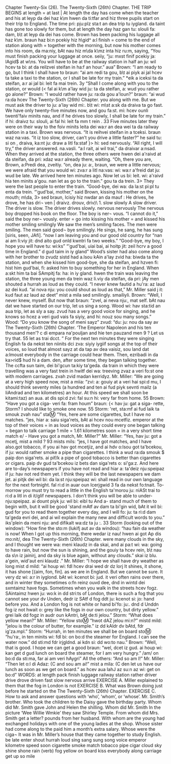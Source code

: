 Chapter Twenty-Six (26). 
The Twenty-Sixth (26th) Chapter. 
THE TRIP BEGINS 
at length = at last | At length the day has come when the teacher and his 
at leyp da dei haz k\m hwen da ti:tfar and hiz 
three pupils start on their trip to England. The time 
pri: pju:plz sta:t an dea trip tu iygland. da taint 
has gone too slowly for them, but at length the day 
haz gan tu: slouli fa: dam, b\t at leyp da dei 
has come. Brown has been packing his luggage all 
haz k\m. braun haz bi:n pcekiy hiz h\gid^ a:l 
finish = come to 
the end of 
station 
along with = 
together with 
the morning, but now his mother comes into his room, 
da ma:niy, bAt nau hiz m\da k\mz inta hiz ru:m, 
saying, “You must finish packing your luggage at once. 
seiiy, “ju: mxst finif pcekiy ja: lAgid$ at w\ns. 
You will have to be at the railway station in half an 
ju: wil hcev ta bi: at da reilzvei steifan in ha:f an 
hour.” 
aua” 
Brown: “I am ready to go, but I think I shall have to 
braun: “ai am redi ta gou, b\t ai piyk ai jal hcev ta 
take a taxi to the station, or I shall be late for my train.” 
*eik a iceksi ta da steifan, a:r ai jal bi: leit fa mai trein. 3y 
“Shall I come along with you to the station, or would 
(< fal ai k\m a'lay wid ju: ta da steifan, a: wud 
you rather go alone?” Brown: “I would rather have 
ju: ra:da gou a'loun?” braun: “ai wud ra:da hcev 
The Twenty-Sixth (26th) Chapter. 
you along with me. But we must ask the driver to 
ju: a'lay wid mi:. b\t wi: m\st a:sk da draiva ta 
go fast. We have only twenty-five minutes now, and 
gou fa:st. mi: hcev ounli twenti'faiv minits nau, and 
if he drives too slowly, I shall be late for my train.” 
if hi: draivz tu: slouli, ai fal hi: leit fa mm t rein . 33 
Five minutes later they were on their way to the 
foiv minits leita dei wa:r an dea wei ta da 
railway station in a taxi. Brown was nervous. “It is 
reihvei steifan in a tceksi. braun waz na:vas. “it iz 
too slow, driver, can’t you drive a little faster?” he said 
tu: si on , draiva, ka:nt ju: draw a litl fa:staf }> hi: sed 
nervously. “All right, I will try,” the driver answered. 
na.vasli. “a:I rait, ai wil trai,” da draivar a:nsad. 
When they arrived at the station, the three others were 
hwen dei a'raivd at da steifan, da pri: xdaz wa:r 
already there, waiting. “Oh, there you are, Brown, 
a:Predi dea, zveitiy. “on, dea ju: a:, braun, 
we were a little nervous; we were afraid that you would 
wi: zva:r a litl na:vas: wi: wa:r a'freid dat ju: wud 
be late. We arrived here ten minutes ago. Now let us 
bi: leit. wi: a'raivd hia ten minits a'gou. nan let as 
go to the train.” 
gou ta da trein. 3> 
They were the last people to enter the train. “Good-bye, 
dei wa: da la:st pi:pl tu enta da trein. “'gud'bai, 
mother,” said Brown, kissing his mother on the mouth; 
m\da, 3> sed braun, Icisiy hiz nwdar an da mauf : 
He drives, he 
drove, he has dri¬ 
ven | draivz. drouv, 
driv)\ 1. 
slow 
slowly 
A slow driver. 
The driver is slow. 
The driver drives 
slowly. 
nervous 
nervously 
The nervous boy 
dropped his book 
on the floor. 
The boy is ner¬ 
vous. 
“I cannot do it,” 
said the boy ner¬ 
vously. 
enter = go into 
kissing his mother 
= and kissed his 
mother 
smiling 
smilingly 
We saw the men’s 
smiling faces. 
The men were 
smiling. 
The men said good¬ 
bye smilingly. 
He sings, he sang, 
he has sung 
[siris, seen, JAfi]. 
“now I am leaving you and our good old country for 
“nan ai am li:viy jit: dnd aito gud onld kwntri fa 
two weeks.” “Good-bye, my boy, I hope you will have 
tu: wi:ks” “'gud'bai, uiai bai, ai hoitp jit: zeil hcrv 
a good time in England.” 
d gud taim in iy gland” 
Wood’s sister had also come along with her brother to 
zvudz sistd had a.lsou kAin a'lay zvid ha: biwda ta 
the station, and when she kissed him good-bye, she 
da steifan, and hzven fi: hist him gud'bai, fi: 
asked him to buy something for her in England. When 
a:skt him ta bai SAmpitj fa: ha: in iy gland. hwen 
the train was leaving the station, the three young men 
da trein waz li.viy da steifan, da pri: jAy men 
shouted a hurrah as loud as they could. “I never knew 
fautid a hu'ra: az laud az dei kud. “ai nova nju: 
you could shout as loud as that,” Mr. Miller said 
j it: kud faut az laud az deet” mist a mila sed 
smilingly. 
smailiyli. 
Brown: “Well, I never knew, myself. But now that 
braun: “zvel, ai neva nju:, mat self. bAt nau dat 
we have started on our trip, let us sing a song. Wood 
wi: hav sta:tid an aua trip, let as sly a say. zvud 
has a very good voice for singing, and he knows so 
hcez a veri gud vais fa siyiy, and hi: nouz sou 
many songs.” Wood: “Do you know the song of 
meni sayz” zvud: “du: ju: nou da say av 
The Twenty-Sixth (26th) Chapter. 
‘The Emperor Napoleon and his ten thousand men’? 
c di empara na'pouljan and hie ten pauzand men 9 ? 
Let us try that. 55 
let as trai dcct. ” 
For the next ten minutes they were singing English 
fa da nekst ten niinits dci zva: siyiy iygiif 
songs at the top of their voices, so loud that almost 
sayz at da tap av dea vaisiz, sou land dat a:lmoust 
everybody in the carriage could hear them. Then, 
ezribadi in da ka>rid$ hud hi a dam. den, 
after some time, they began talking together. The 
ccfta sun taim, dei bi'gcun ta:kiy ta'geda. da 
train in which they were travelling was a very fast 
trein in hwitf dei wa: treeving zvaz a veri fo:st 
one with modern carriages. 
zvah zvid madan kerridyz. 
Mr. Miller: “We are going at a very high speed now, 
mist a miia: “zvi: a: gouiy at a veri hai spi:d mu, 
I should think seventy miles (a hundred and ten 
ai fud piyk sevnti mailz (a IiAndrad and ten 
kilometres) an hour. At this speed we shall soon be 
kitami:taz) an aua. at dis spi:d zvi: fal su:n hi: 
very far from home. 55 Brown: “Have you got a ciga- 
veri fa: fram houm” braun: {< hav ju: gat a siga- 
rette, Storm? I should like to smoke one now. 55 Storm: 
'ret, sta:mf ai fud laik ta smouk zvah nau” sta:m: 
“Yes, here are some cigarettes, but I have no matches. 
“jes, hiar a: saiu siga'rets, bAt ai hcev nou mcetfiz. 
emperor 
at the top of their 
voices = in as loud 
voices as they 
could 
every one 
began talking = 
began to talk 
carriage 
1 mile = 1.61 
kilometres 
soon = in a very 
short time 
match 
e/ - 
Have you got a match, Mr. Miller?” Mr. Miller: “Yes, 
hav ju: got a mcetj, mist a mild ? 93 mists mils: “jes, 
I have got matches, and I have also.got tobacco, if you 
ai hav got mcetjiz, and ai hdv o:lsou got ta'bcekou, if ju: 
would rather smoke a pipe than cigarettes. I think a 
wud ra:da smouk $ paip don siga'rets. ai pif/k a 
pipe of good tobacco is better than cigarettes or cigars. 
paip dv gud ta'bcekou iz bets dan siga'rets o: si'ga:z. 
And here are to-day’s newspapers if you have not read 
and hiar a: ta'deiz nju:speipaz if ju: hav not red 
them yet. I think they will be the last newspapers we 
dam jet. ai pitjk dei wil bi: da la:st nju:speipaz wi: 
shall read in our own language for the next fortnight. 
fal ri:d in auar oun Icerjgwid 3 fa da nekst fo:tnait. 
To-morrow you must try to read a little in the English 
ta'morou ju: niASt trai to ri:d a litl in di it/glif 
newspapers. I don’t think you will be able to under- 
nju:speipaz. ai dount piyk ju: wil bi: eibl tu And a- 
stand much of them to begin with, but it will be good 
'stand mAtf av dam ta bi'gin wid, bAt it wil bi: gud 
for you to read them together every day, and I will 
fo: ju: ta ri:d dam ta'geda evri dei, and ai wil 
explain the many new and difficult words to you.” 
iks'plein da meni nju: and difikalt wa:dz ta ju :. 33 
Storm (looking out of the window): “How fine the 
sto:m (lukifj aut av da windou): “hau fain da 
weather is now! When I got up this morning, there 
wedar iz nau! hwen ai got Ap dis mo:nit/, dea 
The Twenty-Sixth (26th) Chapter. 
were many clouds in the sky, and I thought we were 
wa: meni klaudz in da skai, and ai pa:t wi: wa: 
going to have rain, but now the sun is shining, and the 
gouiy ta hcev rein, b\t nau da s\n iz jainirj, and da 
sky is blue again, without any clouds.” 
skai iz blu. a'gein, wid'aut eni klaudz .” 
Mr. Miller: “I hope we shall have dry weather as long 
mist d mild: “ai houp wi: fdl hcev drai wed dr dz lorj 
It shines, it shone, 
it has shone [{aim, 
fon, fin]. 
as we are in England. But we cannot be sure. It very 
dz wi: a:r in iyglond. bAt wi: kcenot bi: jud. it veri 
often rains over there, and in winter they sometimes 
o:fn reinz ouvd dee, dnd in wintd dei sxmtaimz 
have fogs. Sometimes when you walk in the streets 
hcev fogz. SAintaimz hwen ju: wo:k in dd stri:ts 
of London, there is such a fog that you cannot see your 
dv Unden, dedr iz SAtf d fog ddt ju: kcenot si: jo: 
hand before you. And a London fog is not white or 
hand bi'fo: ju:. dnd d Unddn fog iz not hwait o: 
grey like the fogs in our own country, but dirty yellow.” 
grei laik dd fogz in audr oun kAntri, bAt de:ti jelou.” 
Storm: “What does yellow mean?” Mr. Miller: “Yellow 
sto:m: “hwot dAZ jelou mi:n?” mistd mild: “jelou 
is the colour of butter, for example.” 
iz dd kAldr dv bAtd, fdr ig'za.mpl.” 
Storm: “Hurrah, in ten minutes we shall be on board 
sto:m: “hu'ra:, in ten minits wi: fdl bi: on bo:d 
the steamer for England. I can see the water now.” 
dd sti:md fdr irjgldnd. ai kdn si: dd wo:to nau.” 
Brown: “Well, that is good. I hope we can get a good 
braun: “wel, dcet iz gud. ai houp wi: kan get d gud 
lunch on board the steamer, for I am very hungry.” 
/am/ on bo:d da sti:ma, far ai am veri hAygri” 
All the others: “And so am I!” Mr. Miller: “Then let 
o:l di Adaz: {C and sou am ai!” mist a mila: (C den let 
us have our lunch as soon as we get on board.” 
as hcev aua IahJ az su:n az wi: get on bo:d” 
WORDS: 
at length 
pack 
finish 
luggage 
railway 
station 
rather 
driver 
drive 
drove 
driven 
fast 
slow 
nervous 
arrive 
EXERCISE A. 
Miller explained to them that the fog in London is not 
EXERCISE B. 
What was Brown doing just before he started on the 
The Twenty-Sixth (26th) Chapter. 
EXERCISE C. 
How to ask and answer questions with ‘who’, ‘whom’, 
or ‘whose’. 
Mr. Smith’s brother. Who took the children to the 
Daisy gave the birthday party. Whom did Mr. Smith 
gave John and Helen the shilling. Whom did Mr. Smith 
In the picture ‘Wee Willie Wmkie’ they saw Shirley 
Temple. From whom did Mrs. Smith get a letter? 
pounds from her husband. With whom are the young 
had exchanged holidays with one of the young ladies 
at the shop. Whose sister had come along to the 
paid him a month’s extra salary. Whose were the ciga¬ 
It was in Mr. Miller’s house that they came together 
to study English. 
be late 
enter 
shout 
hurrah 
loud 
sing 
sang 
sung 
song 
voice 
emperor 
kilometre 
speed 
soon 
cigarette 
smoke 
match 
tobacco 
pipe 
cigar 
cloud 
sky 
shine 
shone 
rain (verb) 
fog 
yellow 
on board 
kiss 
everybody 
along 
carriage 
get up 
so 
mile 
